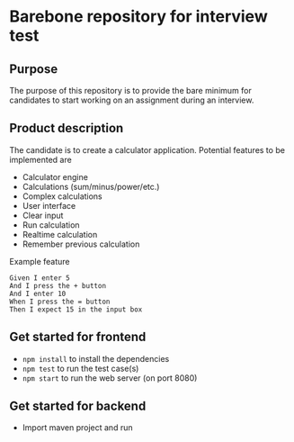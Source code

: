 # Barebone repository for interview test

## Purpose

The purpose of this repository is to provide the bare minimum for candidates to start working on an assignment during an interview.

## Product description

The candidate is to create a calculator application. Potential features to be implemented are

- Calculator engine
 - Calculations (sum/minus/power/etc.)
 - Complex calculations
- User interface
 - Clear input
 - Run calculation
 - Realtime calculation
 - Remember previous calculation

Example feature

```
Given I enter 5
And I press the + button
And I enter 10
When I press the = button
Then I expect 15 in the input box
```

## Get started for frontend

- `npm install` to install the dependencies
- `npm test` to run the test case(s)
- `npm start` to run the web server (on port 8080)

## Get started for backend

- Import maven project and run
